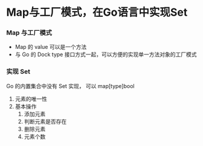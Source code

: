 # Map与工厂模式，在Go语言中实现Set

### Map 与⼯⼚模式
* Map 的 value 可以是⼀个⽅法
* 与 Go 的 Dock type 接⼝⽅式⼀起，可以⽅便的实现单⼀⽅法对象的⼯⼚模式

### 实现 Set

Go 的内置集合中没有 Set 实现， 可以 map[type]bool
1. 元素的唯⼀性
2. 基本操作
   1. 添加元素
   2. 判断元素是否存在
   3. 删除元素
   4. 元素个数